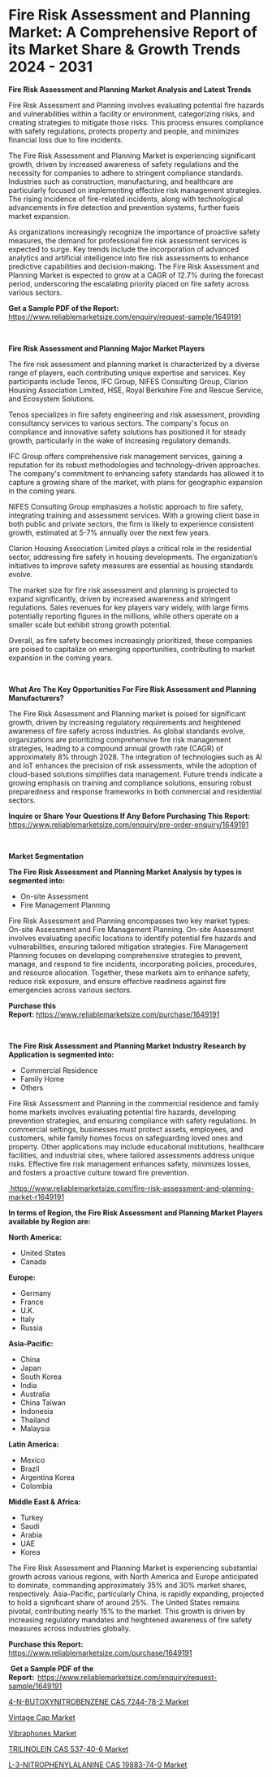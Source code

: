 <p><h1>Fire Risk Assessment and Planning Market: A Comprehensive Report of its Market Share & Growth Trends 2024 - 2031</h1></p><p><strong>Fire Risk Assessment and Planning Market Analysis and Latest Trends</strong></p>
<p><p>Fire Risk Assessment and Planning involves evaluating potential fire hazards and vulnerabilities within a facility or environment, categorizing risks, and creating strategies to mitigate those risks. This process ensures compliance with safety regulations, protects property and people, and minimizes financial loss due to fire incidents.</p><p>The Fire Risk Assessment and Planning Market is experiencing significant growth, driven by increased awareness of safety regulations and the necessity for companies to adhere to stringent compliance standards. Industries such as construction, manufacturing, and healthcare are particularly focused on implementing effective risk management strategies. The rising incidence of fire-related incidents, along with technological advancements in fire detection and prevention systems, further fuels market expansion. </p><p>As organizations increasingly recognize the importance of proactive safety measures, the demand for professional fire risk assessment services is expected to surge. Key trends include the incorporation of advanced analytics and artificial intelligence into fire risk assessments to enhance predictive capabilities and decision-making. The Fire Risk Assessment and Planning Market is expected to grow at a CAGR of 12.7% during the forecast period, underscoring the escalating priority placed on fire safety across various sectors.</p></p>
<p><strong>Get a Sample PDF of the Report:&nbsp;</strong> <a href="https://www.reliablemarketsize.com/enquiry/request-sample/1649191?utm_campaign=1497&utm_medium=2&utm_source=Github&utm_content=ia&utm_term=15102024&utm_id=fire-risk-assessment-and-planning">https://www.reliablemarketsize.com/enquiry/request-sample/1649191</a></p>
<p>&nbsp;</p>
<p><strong>Fire Risk Assessment and Planning Major Market Players</strong></p>
<p><p>The fire risk assessment and planning market is characterized by a diverse range of players, each contributing unique expertise and services. Key participants include Tenos, IFC Group, NIFES Consulting Group, Clarion Housing Association Limited, HSE, Royal Berkshire Fire and Rescue Service, and Ecosystem Solutions. </p><p>Tenos specializes in fire safety engineering and risk assessment, providing consultancy services to various sectors. The company's focus on compliance and innovative safety solutions has positioned it for steady growth, particularly in the wake of increasing regulatory demands.</p><p>IFC Group offers comprehensive risk management services, gaining a reputation for its robust methodologies and technology-driven approaches. The company's commitment to enhancing safety standards has allowed it to capture a growing share of the market, with plans for geographic expansion in the coming years.</p><p>NIFES Consulting Group emphasizes a holistic approach to fire safety, integrating training and assessment services. With a growing client base in both public and private sectors, the firm is likely to experience consistent growth, estimated at 5-7% annually over the next few years.</p><p>Clarion Housing Association Limited plays a critical role in the residential sector, addressing fire safety in housing developments. The organization’s initiatives to improve safety measures are essential as housing standards evolve.</p><p>The market size for fire risk assessment and planning is projected to expand significantly, driven by increased awareness and stringent regulations. Sales revenues for key players vary widely, with large firms potentially reporting figures in the millions, while others operate on a smaller scale but exhibit strong growth potential.</p><p>Overall, as fire safety becomes increasingly prioritized, these companies are poised to capitalize on emerging opportunities, contributing to market expansion in the coming years.</p></p>
<p>&nbsp;</p>
<p><strong>What Are The Key Opportunities For Fire Risk Assessment and Planning Manufacturers?</strong></p>
<p><p>The Fire Risk Assessment and Planning market is poised for significant growth, driven by increasing regulatory requirements and heightened awareness of fire safety across industries. As global standards evolve, organizations are prioritizing comprehensive fire risk management strategies, leading to a compound annual growth rate (CAGR) of approximately 8% through 2028. The integration of technologies such as AI and IoT enhances the precision of risk assessments, while the adoption of cloud-based solutions simplifies data management. Future trends indicate a growing emphasis on training and compliance solutions, ensuring robust preparedness and response frameworks in both commercial and residential sectors.</p></p>
<p><strong>Inquire or Share Your Questions If Any Before Purchasing This Report:</strong> <a href="https://www.reliablemarketsize.com/enquiry/pre-order-enquiry/1649191?utm_campaign=1497&utm_medium=2&utm_source=Github&utm_content=ia&utm_term=15102024&utm_id=fire-risk-assessment-and-planning">https://www.reliablemarketsize.com/enquiry/pre-order-enquiry/1649191</a></p>
<p>&nbsp;</p>
<p><strong>Market Segmentation</strong></p>
<p><strong>The Fire Risk Assessment and Planning Market Analysis by types is segmented into:</strong></p>
<p><ul><li>On-site Assessment</li><li>Fire Management Planning</li></ul></p>
<p><p>Fire Risk Assessment and Planning encompasses two key market types: On-site Assessment and Fire Management Planning. On-site Assessment involves evaluating specific locations to identify potential fire hazards and vulnerabilities, ensuring tailored mitigation strategies. Fire Management Planning focuses on developing comprehensive strategies to prevent, manage, and respond to fire incidents, incorporating policies, procedures, and resource allocation. Together, these markets aim to enhance safety, reduce risk exposure, and ensure effective readiness against fire emergencies across various sectors.</p></p>
<p><strong>Purchase this Report:&nbsp;</strong><a href="https://www.reliablemarketsize.com/purchase/1649191?utm_campaign=1497&utm_medium=2&utm_source=Github&utm_content=ia&utm_term=15102024&utm_id=fire-risk-assessment-and-planning">https://www.reliablemarketsize.com/purchase/1649191</a></p>
<p>&nbsp;</p>
<p><strong>The Fire Risk Assessment and Planning Market Industry Research by Application is segmented into:</strong></p>
<p><ul><li>Commercial Residence</li><li>Family Home</li><li>Others</li></ul></p>
<p><p>Fire Risk Assessment and Planning in the commercial residence and family home markets involves evaluating potential fire hazards, developing prevention strategies, and ensuring compliance with safety regulations. In commercial settings, businesses must protect assets, employees, and customers, while family homes focus on safeguarding loved ones and property. Other applications may include educational institutions, healthcare facilities, and industrial sites, where tailored assessments address unique risks. Effective fire risk management enhances safety, minimizes losses, and fosters a proactive culture toward fire prevention.</p></p>
<p><a href="https://www.reliablemarketsize.com/fire-risk-assessment-and-planning-market-r1649191?utm_campaign=1497&utm_medium=2&utm_source=Github&utm_content=ia&utm_term=15102024&utm_id=fire-risk-assessment-and-planning">&nbsp;https://www.reliablemarketsize.com/fire-risk-assessment-and-planning-market-r1649191</a></p>
<p><strong>In terms of Region, the Fire Risk Assessment and Planning Market Players available by Region are:</strong></p>
<p>
    <p> <strong> North America: </strong>
        <ul>
            <li>United States</li>
            <li>Canada</li>
        </ul>
        </p> 
    <p> <strong> Europe: </strong>
        <ul>
            <li>Germany</li>
            <li>France</li>
            <li>U.K.</li>
            <li>Italy</li>
            <li>Russia</li>
        </ul>
        </p> 
    <p> <strong> Asia-Pacific: </strong>
        <ul>
            <li>China</li>
            <li>Japan</li>
            <li>South Korea</li>
            <li>India</li>
            <li>Australia</li>
            <li>China Taiwan</li>
            <li>Indonesia</li>
            <li>Thailand</li>
            <li>Malaysia</li>
        </ul>
        </p> 
    <p> <strong> Latin America: </strong>
        <ul>
            <li>Mexico</li>
            <li>Brazil</li>
            <li>Argentina Korea</li>
            <li>Colombia</li>
        </ul>
        </p> 
    <p> <strong> Middle East & Africa: </strong>
        <ul>
            <li>Turkey</li>
            <li>Saudi</li>
            <li>Arabia</li>
            <li>UAE</li>
            <li>Korea</li>
        </ul>
    </p>
    </p>
<p><p>The Fire Risk Assessment and Planning Market is experiencing substantial growth across various regions, with North America and Europe anticipated to dominate, commanding approximately 35% and 30% market shares, respectively. Asia-Pacific, particularly China, is rapidly expanding, projected to hold a significant share of around 25%. The United States remains pivotal, contributing nearly 15% to the market. This growth is driven by increasing regulatory mandates and heightened awareness of fire safety measures across industries globally.</p></p>
<p><strong>Purchase this Report: </strong><a href="https://www.reliablemarketsize.com/purchase/1649191?utm_campaign=1497&utm_medium=2&utm_source=Github&utm_content=ia&utm_term=15102024&utm_id=fire-risk-assessment-and-planning">https://www.reliablemarketsize.com/purchase/1649191</a></p>
<p>&nbsp;<strong>Get a Sample PDF of the Report:&nbsp;&nbsp;</strong><a href="https://www.reliablemarketsize.com/enquiry/request-sample/1649191?utm_campaign=1497&utm_medium=2&utm_source=Github&utm_content=ia&utm_term=15102024&utm_id=fire-risk-assessment-and-planning">https://www.reliablemarketsize.com/enquiry/request-sample/1649191</a></p>
<p><strong></strong></p>
<p><p><a href="https://www.linkedin.com/pulse/4-n-butoxynitrobenzene-cas-7244-78-2-market-global-trends-vma9e?trk=public_post_embed_feed-article-content&utm_campaign=1497&utm_medium=2&utm_source=Github&utm_content=ia&utm_term=15102024&utm_id=fire-risk-assessment-and-planning">4-N-BUTOXYNITROBENZENE CAS 7244-78-2 Market</a></p><p><a href="https://www.linkedin.com/pulse/vintage-cap-market-global-regional-analysis-2024-2031-x0yoe?utm_campaign=1497&utm_medium=2&utm_source=Github&utm_content=ia&utm_term=15102024&utm_id=fire-risk-assessment-and-planning">Vintage Cap Market</a></p><p><a href="https://www.linkedin.com/pulse/vibraphones-market-trends-insights-type-application-analysis-ndwle?trk=public_post_embed_feed-article-content&utm_campaign=1497&utm_medium=2&utm_source=Github&utm_content=ia&utm_term=15102024&utm_id=fire-risk-assessment-and-planning">Vibraphones Market</a></p><p><a href="https://www.linkedin.com/pulse/trilinolein-cas-537-40-6-value-chain-analysis-from-raw-materials-oyssf?utm_campaign=1497&utm_medium=2&utm_source=Github&utm_content=ia&utm_term=15102024&utm_id=fire-risk-assessment-and-planning">TRILINOLEIN CAS 537-40-6 Market</a></p><p><a href="https://www.linkedin.com/pulse/l-3-nitrophenylalanine-cas-19883-74-0-value-chain-analysis-wq0se?trk=public_post_embed_feed-article-content&utm_campaign=1497&utm_medium=2&utm_source=Github&utm_content=ia&utm_term=15102024&utm_id=fire-risk-assessment-and-planning">L-3-NITROPHENYLALANINE CAS 19883-74-0 Market</a></p></p>